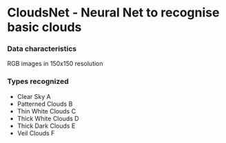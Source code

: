 # CloudsNet - Neural Net to recognise basic clouds
### Data characteristics
RGB images in 150x150 resolution
### Types recognized
* Clear Sky             A
* Patterned Clouds      B
* Thin White Clouds     C
* Thick White Clouds    D
* Thick Dark Clouds     E
* Veil Clouds           F
